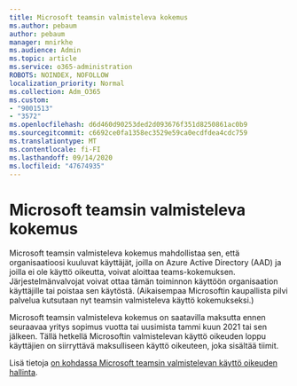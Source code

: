 ```yaml
---
title: Microsoft teamsin valmisteleva kokemus
ms.author: pebaum
author: pebaum
manager: mnirkhe
ms.audience: Admin
ms.topic: article
ms.service: o365-administration
ROBOTS: NOINDEX, NOFOLLOW
localization_priority: Normal
ms.collection: Adm_O365
ms.custom:
- "9001513"
- "3572"
ms.openlocfilehash: d6d460d90253ded2d093676f351d8250861ac0b9
ms.sourcegitcommit: c6692ce0fa1358ec3529e59ca0ecdfdea4cdc759
ms.translationtype: MT
ms.contentlocale: fi-FI
ms.lasthandoff: 09/14/2020
ms.locfileid: "47674935"
---
```

# <a name="microsoft-teams-exploratory-experience"></a>Microsoft teamsin valmisteleva kokemus

Microsoft teamsin valmisteleva kokemus mahdollistaa sen, että organisaatioosi kuuluvat käyttäjät, joilla on Azure Active Directory (AAD) ja joilla ei ole käyttö oikeutta, voivat aloittaa teams-kokemuksen. Järjestelmänvalvojat voivat ottaa tämän toiminnon käyttöön organisaation käyttäjille tai poistaa sen käytöstä. (Aikaisempaa Microsoftin kaupallista pilvi palvelua kutsutaan nyt teamsin valmisteleva käyttö kokemukseksi.)

Microsoft teamsin valmisteleva kokemus on saatavilla maksutta ennen seuraavaa yritys sopimus vuotta tai uusimista tammi kuun 2021 tai sen jälkeen. Tällä hetkellä Microsoftin valmistelevan käyttö oikeuden loppu käyttäjien on siirryttävä maksulliseen käyttö oikeuteen, joka sisältää tiimit.

Lisä tietoja [on kohdassa Microsoft teamsin valmistelevan käyttö oikeuden hallinta](https://docs.microsoft.com/microsoftteams/teams-exploratory/).
